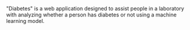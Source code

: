 "Diabetes" is a web application designed to assist people in a laboratory with analyzing whether a person has diabetes or not using a machine learning model.
